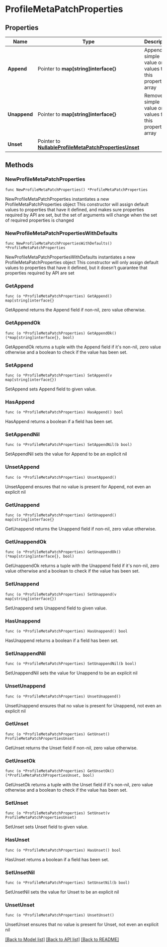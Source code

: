 # ProfileMetaPatchProperties

## Properties

Name | Type | Description | Notes
------------ | ------------- | ------------- | -------------
**Append** | Pointer to **map[string]interface{}** | Append a simple value or values to this property array | [optional] 
**Unappend** | Pointer to **map[string]interface{}** | Remove a simple value or values from this property array | [optional] 
**Unset** | Pointer to [**NullableProfileMetaPatchPropertiesUnset**](ProfileMetaPatchPropertiesUnset.md) |  | [optional] 

## Methods

### NewProfileMetaPatchProperties

`func NewProfileMetaPatchProperties() *ProfileMetaPatchProperties`

NewProfileMetaPatchProperties instantiates a new ProfileMetaPatchProperties object
This constructor will assign default values to properties that have it defined,
and makes sure properties required by API are set, but the set of arguments
will change when the set of required properties is changed

### NewProfileMetaPatchPropertiesWithDefaults

`func NewProfileMetaPatchPropertiesWithDefaults() *ProfileMetaPatchProperties`

NewProfileMetaPatchPropertiesWithDefaults instantiates a new ProfileMetaPatchProperties object
This constructor will only assign default values to properties that have it defined,
but it doesn't guarantee that properties required by API are set

### GetAppend

`func (o *ProfileMetaPatchProperties) GetAppend() map[string]interface{}`

GetAppend returns the Append field if non-nil, zero value otherwise.

### GetAppendOk

`func (o *ProfileMetaPatchProperties) GetAppendOk() (*map[string]interface{}, bool)`

GetAppendOk returns a tuple with the Append field if it's non-nil, zero value otherwise
and a boolean to check if the value has been set.

### SetAppend

`func (o *ProfileMetaPatchProperties) SetAppend(v map[string]interface{})`

SetAppend sets Append field to given value.

### HasAppend

`func (o *ProfileMetaPatchProperties) HasAppend() bool`

HasAppend returns a boolean if a field has been set.

### SetAppendNil

`func (o *ProfileMetaPatchProperties) SetAppendNil(b bool)`

 SetAppendNil sets the value for Append to be an explicit nil

### UnsetAppend
`func (o *ProfileMetaPatchProperties) UnsetAppend()`

UnsetAppend ensures that no value is present for Append, not even an explicit nil
### GetUnappend

`func (o *ProfileMetaPatchProperties) GetUnappend() map[string]interface{}`

GetUnappend returns the Unappend field if non-nil, zero value otherwise.

### GetUnappendOk

`func (o *ProfileMetaPatchProperties) GetUnappendOk() (*map[string]interface{}, bool)`

GetUnappendOk returns a tuple with the Unappend field if it's non-nil, zero value otherwise
and a boolean to check if the value has been set.

### SetUnappend

`func (o *ProfileMetaPatchProperties) SetUnappend(v map[string]interface{})`

SetUnappend sets Unappend field to given value.

### HasUnappend

`func (o *ProfileMetaPatchProperties) HasUnappend() bool`

HasUnappend returns a boolean if a field has been set.

### SetUnappendNil

`func (o *ProfileMetaPatchProperties) SetUnappendNil(b bool)`

 SetUnappendNil sets the value for Unappend to be an explicit nil

### UnsetUnappend
`func (o *ProfileMetaPatchProperties) UnsetUnappend()`

UnsetUnappend ensures that no value is present for Unappend, not even an explicit nil
### GetUnset

`func (o *ProfileMetaPatchProperties) GetUnset() ProfileMetaPatchPropertiesUnset`

GetUnset returns the Unset field if non-nil, zero value otherwise.

### GetUnsetOk

`func (o *ProfileMetaPatchProperties) GetUnsetOk() (*ProfileMetaPatchPropertiesUnset, bool)`

GetUnsetOk returns a tuple with the Unset field if it's non-nil, zero value otherwise
and a boolean to check if the value has been set.

### SetUnset

`func (o *ProfileMetaPatchProperties) SetUnset(v ProfileMetaPatchPropertiesUnset)`

SetUnset sets Unset field to given value.

### HasUnset

`func (o *ProfileMetaPatchProperties) HasUnset() bool`

HasUnset returns a boolean if a field has been set.

### SetUnsetNil

`func (o *ProfileMetaPatchProperties) SetUnsetNil(b bool)`

 SetUnsetNil sets the value for Unset to be an explicit nil

### UnsetUnset
`func (o *ProfileMetaPatchProperties) UnsetUnset()`

UnsetUnset ensures that no value is present for Unset, not even an explicit nil

[[Back to Model list]](../README.md#documentation-for-models) [[Back to API list]](../README.md#documentation-for-api-endpoints) [[Back to README]](../README.md)


